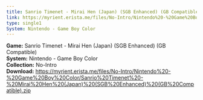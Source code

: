 ```yaml
---
title: Sanrio Timenet - Mirai Hen (Japan) (SGB Enhanced) (GB Compatible)
link: https://myrient.erista.me/files/No-Intro/Nintendo%20-%20Game%20Boy%20Color/Sanrio%20Timenet%20-%20Mirai%20Hen%20(Japan)%20(SGB%20Enhanced)%20(GB%20Compatible).zip
type: single1
System: Nintendo - Game Boy Color
---
```

<b>Game:</b> Sanrio Timenet - Mirai Hen (Japan) (SGB Enhanced) (GB Compatible)<br>
<b>System:</b> Nintendo - Game Boy Color<br>
<b>Collection:</b> No-Intro<br>
<b>Download:</b> https://myrient.erista.me/files/No-Intro/Nintendo%20-%20Game%20Boy%20Color/Sanrio%20Timenet%20-%20Mirai%20Hen%20(Japan)%20(SGB%20Enhanced)%20(GB%20Compatible).zip